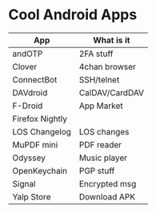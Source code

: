 # Cool Android Apps
| App				| What is it	|
|-------------------|---------------|
|andOTP				|2FA stuff		|  
|Clover				|4chan browser	| 
|ConnectBot			|SSH/telnet		| 
|DAVdroid			|CalDAV/CardDAV	| 
|F-Droid			|App Market		| 
|Firefox Nightly	|				| 
|LOS Changelog		|LOS changes	| 
|MuPDF mini			|PDF reader		| 
|Odyssey			|Music player	|
|OpenKeychain		|PGP stuff		| 
|Signal				|Encrypted msg	| 
|Yalp Store			|Download APK	| 
